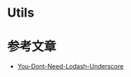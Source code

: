 # Utils

# 参考文章

- [You-Dont-Need-Lodash-Underscore](https://github.com/you-dont-need/You-Dont-Need-Lodash-Underscore)
